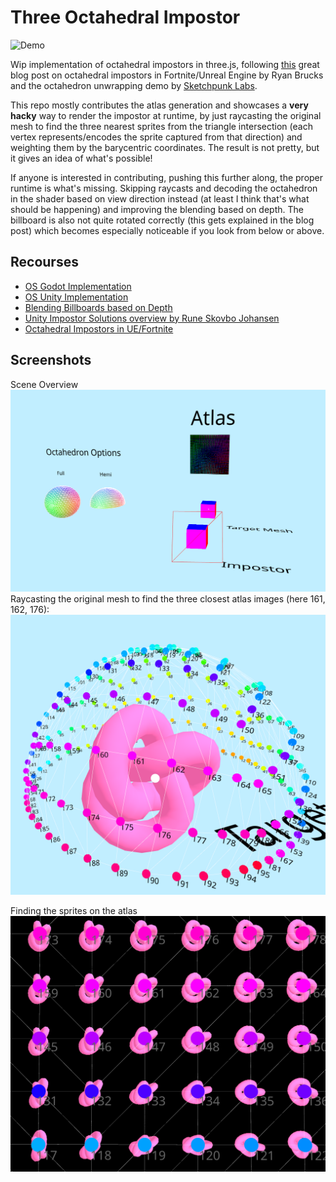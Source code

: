 # Three Octahedral Impostor

![Demo](./public/screenshots/demo.gif)

Wip implementation of octahedral impostors in three.js, following [this](https://shaderbits.com/blog/octahedral-impostors)
great blog post on octahedral impostors in Fortnite/Unreal Engine by Ryan Brucks and the octahedron unwrapping demo by 
[Sketchpunk Labs](https://github.com/sketchpunklabs).   

This repo mostly contributes the atlas generation and showcases a **very hacky** way to render the impostor at runtime, 
by just raycasting the original mesh to find the three nearest sprites from the triangle intersection 
(each vertex represents/encodes the sprite captured from that direction) and weighting them by the barycentric coordinates. 
The result is not pretty, but it gives an idea of what's possible!

If anyone is interested in contributing, pushing this further along, the proper runtime is what's missing. 
Skipping raycasts and decoding the octahedron in the shader based on view direction instead (at least I think that's what should be happening)
and improving the blending based on depth. The billboard is also not quite rotated correctly (this gets explained in the blog post)
which becomes especially noticeable if you look from below or above.


## Recourses
- [OS Godot Implementation](https://github.com/wojtekpil/Godot-Octahedral-Impostors)
- [OS Unity Implementation](https://github.com/MaxRoetzler/IMP)
- [Blending Billboards based on Depth](https://community.khronos.org/t/minimizing-blended-billboard-popping/41471/7)
- [Unity Impostor Solutions overview by Rune Skovbo Johansen](https://docs.google.com/document/d/17zSUKMpe8sVPJ3fy2lI7T0ct3tTMCKfekgtdx8UFBbU/edit?tab=t.0#heading=h.yt9fv8558f6s)
- [Octahedral Impostors in UE/Fortnite](https://shaderbits.com/blog/octahedral-impostors)


## Screenshots
Scene Overview
![Overview](./public/screenshots/overview.png)
Raycasting the original mesh to find the three closest atlas images (here 161, 162, 176):  
![Mesh Raycast](./public/screenshots/raycast.png)

Finding the sprites on the atlas
![Atlas Closeup](./public/screenshots/atlas.png)

